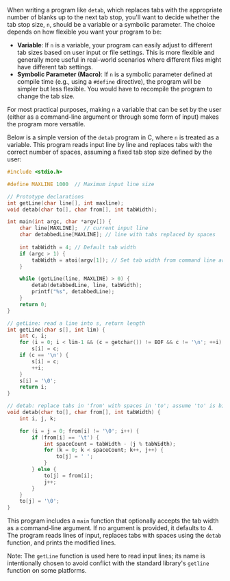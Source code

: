 When writing a program like `detab`, which replaces tabs with the appropriate number of blanks up to the next tab stop, you'll want to decide whether the tab stop size, `n`, should be a variable or a symbolic parameter. The choice depends on how flexible you want your program to be:

- **Variable**: If `n` is a variable, your program can easily adjust to different tab sizes based on user input or file settings. This is more flexible and generally more useful in real-world scenarios where different files might have different tab settings.
- **Symbolic Parameter (Macro)**: If `n` is a symbolic parameter defined at compile time (e.g., using a `#define` directive), the program will be simpler but less flexible. You would have to recompile the program to change the tab size.

For most practical purposes, making `n` a variable that can be set by the user (either as a command-line argument or through some form of input) makes the program more versatile.

Below is a simple version of the `detab` program in C, where `n` is treated as a variable. This program reads input line by line and replaces tabs with the correct number of spaces, assuming a fixed tab stop size defined by the user:

```c
#include <stdio.h>

#define MAXLINE 1000  // Maximum input line size

// Prototype declarations
int getLine(char line[], int maxline);
void detab(char to[], char from[], int tabWidth);

int main(int argc, char *argv[]) {
    char line[MAXLINE];  // current input line
    char detabbedLine[MAXLINE]; // line with tabs replaced by spaces
    
    int tabWidth = 4; // Default tab width
    if (argc > 1) {
        tabWidth = atoi(argv[1]); // Set tab width from command line argument
    }

    while (getLine(line, MAXLINE) > 0) {
        detab(detabbedLine, line, tabWidth);
        printf("%s", detabbedLine);
    }
    return 0;
}

// getLine: read a line into s, return length
int getLine(char s[], int lim) {
    int c, i;
    for (i = 0; i < lim-1 && (c = getchar()) != EOF && c != '\n'; ++i)
        s[i] = c;
    if (c == '\n') {
        s[i] = c;
        ++i;
    }
    s[i] = '\0';
    return i;
}

// detab: replace tabs in 'from' with spaces in 'to'; assume 'to' is big enough
void detab(char to[], char from[], int tabWidth) {
    int i, j, k;

    for (i = j = 0; from[i] != '\0'; i++) {
        if (from[i] == '\t') {
            int spaceCount = tabWidth - (j % tabWidth);
            for (k = 0; k < spaceCount; k++, j++) {
                to[j] = ' ';
            }
        } else {
            to[j] = from[i];
            j++;
        }
    }
    to[j] = '\0';
}
```

This program includes a `main` function that optionally accepts the tab width as a command-line argument. If no argument is provided, it defaults to 4. The program reads lines of input, replaces tabs with spaces using the `detab` function, and prints the modified lines. 

Note: The `getLine` function is used here to read input lines; its name is intentionally chosen to avoid conflict with the standard library's `getline` function on some platforms.
